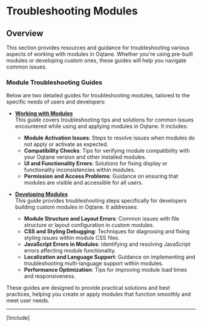 # Troubleshooting Modules

## Overview

This section provides resources and guidance for troubleshooting various aspects of working with modules in Oqtane.
Whether you're using pre-built modules or developing custom ones, these guides will help you navigate common issues.

### Module Troubleshooting Guides

Below are two detailed guides for troubleshooting modules, tailored to the specific needs of users and developers:

- **[Working with Modules](../../guides/troubleshooting/troubleshooting-modules.md)**  
  This guide covers troubleshooting tips and solutions for common issues encountered while using and applying modules in Oqtane. It includes:
  - **Module Activation Issues**: Steps to resolve issues when modules do not apply or activate as expected.
  - **Compatibility Checks**: Tips for verifying module compatibility with your Oqtane version and other installed modules.
  - **UI and Functionality Errors**: Solutions for fixing display or functionality inconsistencies within modules.
  - **Permission and Access Problems**: Guidance on ensuring that modules are visible and accessible for all users.

- **[Developing Modules](../../guides/troubleshooting/troubleshooting-developing-modules.md)**  
  This guide provides troubleshooting steps specifically for developers building custom modules in Oqtane. It addresses:
  - **Module Structure and Layout Errors**: Common issues with file structure or layout configuration in custom modules.
  - **CSS and Styling Debugging**: Techniques for diagnosing and fixing styling issues within module CSS files.
  - **JavaScript Errors in Modules**: Identifying and resolving JavaScript errors affecting module functionality.
  - **Localization and Language Support**: Guidance on implementing and troubleshooting multi-language support within modules.
  - **Performance Optimization**: Tips for improving module load times and responsiveness.

These guides are designed to provide practical solutions and best practices, helping you create or apply modules that function smoothly and meet user needs.

---

[!include[](~/shared/authors/thabaum/_main-author.md)]
